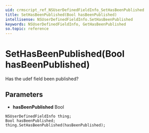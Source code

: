 ```yaml
---
uid: crmscript_ref_NSUserDefinedFieldInfo_SetHasBeenPublished
title: SetHasBeenPublished(Bool hasBeenPublished)
intellisense: NSUserDefinedFieldInfo.SetHasBeenPublished
keywords: NSUserDefinedFieldInfo, GetHasBeenPublished
so.topic: reference
---
```


# SetHasBeenPublished(Bool hasBeenPublished)

Has the udef field been published?

## Parameters

* **hasBeenPublished** Bool

```crmscript
NSUserDefinedFieldInfo thing;
Bool hasBeenPublished;
thing.SetHasBeenPublished(hasBeenPublished);
```

